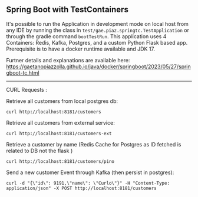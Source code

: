 ## Spring Boot with TestContainers

It's possible to run the Application in development mode on local host from any IDE
by running the class in `test/gae.piaz.springtc.TestApplication` or through the gradle command `bootTestRun`. This
application uses 4 Containers: Redis, Kafka, Postgres, and a custom Python Flask based app.
Prerequisite is to have a docker runtime available and JDK 17.

Furtner details and explanations are available here: https://gaetanopiazzolla.github.io/java/docker/springboot/2023/05/27/springboot-tc.html

---
CURL Requests :

Retrieve all customers from local postgres db:

```shell
curl http://localhost:8181/customers
```

Retrieve all customers from external service:

```shell
curl http://localhost:8181/customers-ext
```

Retrieve a customer by name (Redis Cache for Postgres as ID fetched is related to DB not the flask )

 ```shell
curl http://localhost:8181/customers/pino
```

Send a new customer Event through Kafka (then persist in postgres):

```shell
curl -d "{\"id\": 9191,\"name\": \"Curlo\"}" -H "Content-Type: application/json" -X POST http://localhost:8181/customers
```
